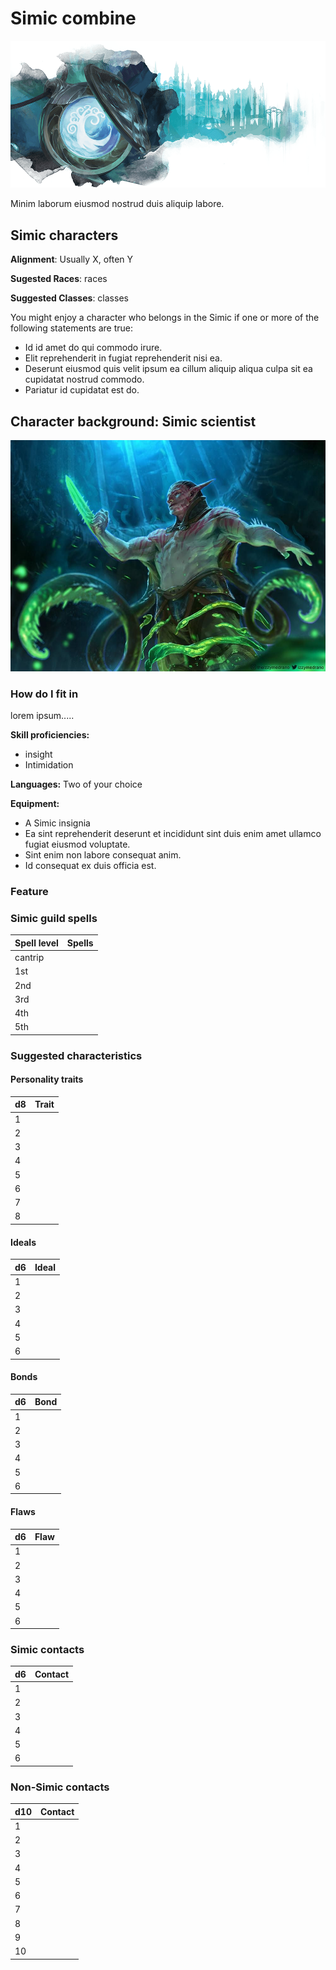 # Simic combine

![emblem](../resources/images/simic/emblem.png)

Minim laborum eiusmod nostrud duis aliquip labore.

## Simic characters

**Alignment**: Usually X, often Y

**Sugested Races**: races

**Suggested Classes**: classes

You might enjoy a character who belongs in the Simic if one or more of the
following statements are true:

* Id id amet do qui commodo irure.
* Elit reprehenderit in fugiat reprehenderit nisi ea.
* Deserunt eiusmod quis velit ipsum ea cillum aliquip aliqua culpa sit ea cupidatat nostrud commodo.
* Pariatur id cupidatat est do.

## Character background: Simic scientist

![guildMember](../resources/images/simic/member.jpg)

### How do I fit in

lorem ipsum.....

**Skill proficiencies:**

* insight
* Intimidation

**Languages:**
Two of your choice

**Equipment:**

* A Simic insignia
* Ea sint reprehenderit deserunt et incididunt sint duis enim amet ullamco fugiat eiusmod voluptate.
* Sint enim non labore consequat anim.
* Id consequat ex duis officia est.

### Feature

### Simic guild spells

| **Spell level** | **Spells** |
| --------------- | ---------- |
| cantrip         |
| 1st             |
| 2nd             |
| 3rd             |
| 4th             |
| 5th             |

### Suggested characteristics

#### Personality traits

| **d8** | **Trait** |
| ------ | --------- |
| 1      |
| 2      |
| 3      |
| 4      |
| 5      |
| 6      |
| 7      |
| 8      |

#### Ideals

| **d6** | **Ideal** |
| ------ | --------- |
| 1      |
| 2      |
| 3      |
| 4      |
| 5      |
| 6      |

#### Bonds

| **d6** | **Bond** |
| ------ | -------- |
| 1      |
| 2      |
| 3      |
| 4      |
| 5      |
| 6      |

#### Flaws

| **d6** | **Flaw** |
| ------ | -------- |
| 1      |
| 2      |
| 3      |
| 4      |
| 5      |
| 6      |

### Simic contacts

| **d6** | **Contact** |
| ------ | ----------- |
| 1      |
| 2      |
| 3      |
| 4      |
| 5      |
| 6      |

### Non-Simic contacts

| **d10** | **Contact** |
| ------- | ----------- |
| 1       |
| 2       |
| 3       |
| 4       |
| 5       |
| 6       |
| 7       |
| 8       |
| 9       |
| 10      |
